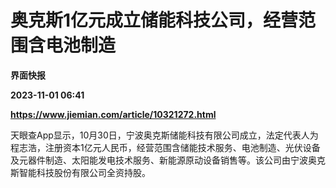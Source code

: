 # 奥克斯1亿元成立储能科技公司，经营范围含电池制造
**界面快报**

**2023-11-01 06:41**

**https://www.jiemian.com/article/10321272.html**

天眼查App显示，10月30日，宁波奥克斯储能科技有限公司成立，法定代表人为程志浩，注册资本1亿元人民币，经营范围含储能技术服务、电池制造、光伏设备及元器件制造、太阳能发电技术服务、新能源原动设备销售等。该公司由宁波奥克斯智能科技股份有限公司全资持股。